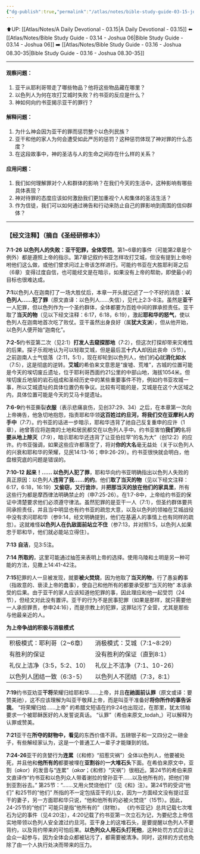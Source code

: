 ```yaml
---
{"dg-publish":true,"permalink":"/atlas/notes/bible-study-guide-03-15-joshua-07/","noteIcon":""}
---
```


⬆️UP: [[Atlas/Notes/A Daily Devotional - 03.15\|A Daily Devotional - 03.15]]
⬅️ [[Atlas/Notes/Bible Study Guide - 03.14 - Joshua 06\|Bible Study Guide - 03.14 - Joshua 06]]
➡️ [[Atlas/Notes/Bible Study Guide - 03.16 - Joshua 08.30-35\|Bible Study Guide - 03.16 - Joshua 08.30-35]] 

---


#### 观察问题：
1. 亚干从耶利哥带走了哪些物品？他将这些物品藏在哪里？
2. 以色列人为何在攻打艾城时失败？约书亚的反应是什么？
3. 神如何向约书亚揭示亚干的罪行？

#### 解释问题：
1. 为什么神会因为亚干的罪而惩罚整个以色列民族？
2. 亚干和他的家人为何会遭受如此严厉的惩罚？这种惩罚体现了神对罪的什么态度？
3. 在这段故事中，神的圣洁与人的生命之间存在什么样的关系？

#### 应用问题：
1. 我们如何理解罪对个人和群体的影响？在我们今天的生活中，这种影响有哪些具体表现？
2. 神对待罪的态度应该如何激励我们更加重视个人和集体的圣洁生活？
3. 作为信徒，我们可以如何通过祷告和行动来防止自己的罪影响到周围的信仰群体？

---
### 【经文注释】（摘自《圣经研修本》）

**7:1-26** **以色列人的失败：亚干犯罪，全体受罚**。第1~6章的事件（可能第2章是个例外）都是遵照上帝的指示。第7章记叙约书亚怎样攻打艾城，但没有提到上帝吩咐他们这么做，或他们曾求问过上帝该怎样进行。可能约书亚在大胜耶利哥之后（6章）变得过度自信，也可能经文是在暗示，如果没有上帝的帮助，即使最小的目标也很难达成。

**7:1**以色列人在迦南打了一场大胜仗后，本章一开头就记述了一个不好的消息：**以色列人……犯了罪**（原文直译：以色列人……失信），见代上2:3-8注。虽然是**亚干**一人犯罪，但以色列作为一个圣约群体，全体都要为百姓中间的罪承担责任。亚干取了**当灭的物**（见以下经文注释：6:17，6:18，6:19），激起**耶和华的怒气**，使以色列人在迦南地首次吃了败仗。亚干虽然出身良好（属**犹大支派**），但从他开始，以色列人便开始“迦南化”。

**7:2-5**约书亚第二次（见2:1）**打发人去窥探那地**（7:2），但这次打探却带来灾难性的后果。探子乐观地认为可以轻取艾城，但是最后**三十六人**却因此丧命（5节）。之前迦南人士气低落（2:11，5:1），现在却轮到以色列人，他们的**心**就**消化如水**（7:5），这是彻底的逆转。**艾城**的希伯来文意思是“废墟、荒堆”，古城的位置可能是今天的埃切废丘遗址，位于耶利哥西面约21公里的中部山地，海拔1054米。但埃切废丘地层的岩石组成和圣经历史中的某些重要事件不符，例如约书亚攻城一事，所以艾城遗址的具体位置仍有争议。比较有可能的是，艾城是在这个大区域之内，具体位置可能是今天的艾马卡提遗址。

**7:6-9**约书亚撕裂**衣服**（表示悲痛哀伤，见创37:29、34）之后，在本章第一次向上帝祷告，他急切地抱怨，指责耶和华领**这百姓过约旦河，将我们交在亚摩利人的手中**（7:7）。约书亚的话进一步暗示，耶和华违背了祂自己反复重申的应许（1章），祂曾答应将迦南的土地和居民都交在以色列人手中。约书亚害怕**我们的**名将**要从地上除灭**（7:9），暗示耶和华还违背了让亚伯拉罕“的名为大”（创12:2）的应许。约书亚强调，如果这些应许都落空了，将对**你的大名**毫无益处（关于以色列人的兴衰和耶和华的荣耀，见民14:13-16；申9:26-29）。约书亚很快就会明白，他盘根究底的问题是错误的。

**7:10-12** **起来！…… 以色列人犯了罪**，耶和华向约书亚明确指出以色列人失败的真正原因：以色列人**违背了我……的约**。他们**取了当灭的物**（见以下经文注释：6:17，6:18，16:19）**又偷窃，又行诡诈**，并**把那当灭的放在他们的家具里**，所有这些行为都是摩西律法明确禁止的（申7:25-26）。在1:7-8中，上帝给约书亚的保证中清楚要求他们必须遵守律法。虽然犯罪的是亚干一人（7:1），但圣约群体要共同承担责任，并且当中明显也有约书亚的疏忽大意，以及以色列的领袖在艾城战役中没有求问耶和华（参9:14，经文明确提到，他们在基遍人的事情上也有同样的疏忽）。这就难怪**以色列人在仇敌面前站立不住**（参7:13，并对照1:5，以色列人如果忠于耶和华，他们就必能站立得住）。

**7:13** **自洁**，见3:5注。

**7:14** **所取的**，这里可能通过抽签来表明上帝的选择。使用乌陵和土明是另一种可能的方法，见撒上14:41-42注。

**7:15**犯罪的人一旦被发现，就要**被火焚烧**，因为他取了**当灭的物**，行了愚妄**的**事（指故意的、亵渎上帝的蠢事），使自己和他所有的都要承受那“当灭的物” 本该承受的后果。由于亚干的家人应该知道他犯罪的事，因此理应和他一起受罚（24节），但经文对此没有置评。亚干的行为不是民事犯罪（如果是那样，就只需要他一人承担罪责，参申24:16），而是宗教上的犯罪，这罪玷污了全营，尤其是那些与他最亲近的人。

**为上帝争战的积极与消极模式**

|   |   |
|---|---|
|积极模式：耶利哥（2~6章）|消极模式：艾城（7:1~8:29）|
|有胜利的保证|没有胜利的保证（直到8:1）|
|礼仪上洁净（3:5，5:2、10）|礼仪上不洁净（7:1、10-26）|
|以色列人团结一致（6:3-5）|以色列人不团结（7:3，8:1）|

**7:19**约书亚劝亚**干将**荣耀归给耶和华……上帝，并且**在祂面前认罪**（原文或译：要赞美祂），这不应该理解为叫亚干敬拜上帝，而是叫亚干准备好**将你所作的事告诉我**。 “将荣耀归给……上帝” 的希腊文短语在约9:24也出现过，在那里，犹太领袖要求一个被耶稣医好的人发誓说真话。 “认罪”（希伯来原文_todah_）可以解释为认罪或赞美。

**7:21**亚干在**所夺的财物中，看见**的东西价值不菲。五磅银子和一又四分之一磅金子，有些解经家认为，这是一个普通工人一辈子才能赚到的钱。

**7:24-26**亚干的贪婪行为**连累**（《和修》“招惹灾祸”）全体以色列人，他要被处死，并且他和**他所有的**都要被埋在**亚割谷**的**一大堆石头**下面。在希伯来原文中，亚割（_akor_）的发音与“连累”（_akar_；《和修》“灾祸”）很相近。第24节的希伯来原文直译作“约书亚和以色列众人带着谢拉的曾孙亚干……以及他所有的，把他们带到亚割谷去。” 第25节：“…….又用火焚烧他们”（见《和》注）。第24节的受词“他们” 和25节的“他们” 所指的不一定包括亚干的儿女，因为一方面经文没有提过亚干的妻子，另一方面耶和华只说，“他和他所有的必被火焚烧”（15节）。因此，24-25节的“他们” 可能只是指“他所有的”（财物）。 《约书亚记》总共记载七次堆石为记的事件（见4:20注），4:20记载了约书亚第一次立石为记，为要纪念上帝信实地带领以色列人安全渡过约旦河。亚干身上的这堆石头，是要提醒以色列人不要背约，以及背约带来的可怕后果。**以色列众人用石头打死他**，这种处罚方式应该让会众一起参与，因为全体会众都被玷污了，都需要被清净。同时，这样的方式也免除了由一个人执行处决而带来的压力。